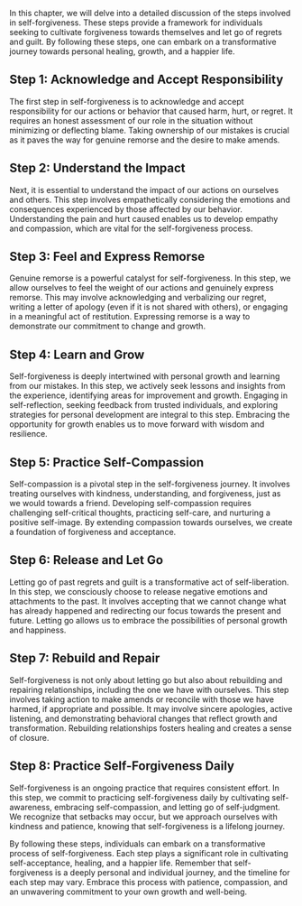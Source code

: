 
In this chapter, we will delve into a detailed discussion of the steps involved in self-forgiveness. These steps provide a framework for individuals seeking to cultivate forgiveness towards themselves and let go of regrets and guilt. By following these steps, one can embark on a transformative journey towards personal healing, growth, and a happier life.

**Step 1: Acknowledge and Accept Responsibility**
-------------------------------------------------

The first step in self-forgiveness is to acknowledge and accept responsibility for our actions or behavior that caused harm, hurt, or regret. It requires an honest assessment of our role in the situation without minimizing or deflecting blame. Taking ownership of our mistakes is crucial as it paves the way for genuine remorse and the desire to make amends.

**Step 2: Understand the Impact**
---------------------------------

Next, it is essential to understand the impact of our actions on ourselves and others. This step involves empathetically considering the emotions and consequences experienced by those affected by our behavior. Understanding the pain and hurt caused enables us to develop empathy and compassion, which are vital for the self-forgiveness process.

**Step 3: Feel and Express Remorse**
------------------------------------

Genuine remorse is a powerful catalyst for self-forgiveness. In this step, we allow ourselves to feel the weight of our actions and genuinely express remorse. This may involve acknowledging and verbalizing our regret, writing a letter of apology (even if it is not shared with others), or engaging in a meaningful act of restitution. Expressing remorse is a way to demonstrate our commitment to change and growth.

**Step 4: Learn and Grow**
--------------------------

Self-forgiveness is deeply intertwined with personal growth and learning from our mistakes. In this step, we actively seek lessons and insights from the experience, identifying areas for improvement and growth. Engaging in self-reflection, seeking feedback from trusted individuals, and exploring strategies for personal development are integral to this step. Embracing the opportunity for growth enables us to move forward with wisdom and resilience.

**Step 5: Practice Self-Compassion**
------------------------------------

Self-compassion is a pivotal step in the self-forgiveness journey. It involves treating ourselves with kindness, understanding, and forgiveness, just as we would towards a friend. Developing self-compassion requires challenging self-critical thoughts, practicing self-care, and nurturing a positive self-image. By extending compassion towards ourselves, we create a foundation of forgiveness and acceptance.

**Step 6: Release and Let Go**
------------------------------

Letting go of past regrets and guilt is a transformative act of self-liberation. In this step, we consciously choose to release negative emotions and attachments to the past. It involves accepting that we cannot change what has already happened and redirecting our focus towards the present and future. Letting go allows us to embrace the possibilities of personal growth and happiness.

**Step 7: Rebuild and Repair**
------------------------------

Self-forgiveness is not only about letting go but also about rebuilding and repairing relationships, including the one we have with ourselves. This step involves taking action to make amends or reconcile with those we have harmed, if appropriate and possible. It may involve sincere apologies, active listening, and demonstrating behavioral changes that reflect growth and transformation. Rebuilding relationships fosters healing and creates a sense of closure.

**Step 8: Practice Self-Forgiveness Daily**
-------------------------------------------

Self-forgiveness is an ongoing practice that requires consistent effort. In this step, we commit to practicing self-forgiveness daily by cultivating self-awareness, embracing self-compassion, and letting go of self-judgment. We recognize that setbacks may occur, but we approach ourselves with kindness and patience, knowing that self-forgiveness is a lifelong journey.

By following these steps, individuals can embark on a transformative process of self-forgiveness. Each step plays a significant role in cultivating self-acceptance, healing, and a happier life. Remember that self-forgiveness is a deeply personal and individual journey, and the timeline for each step may vary. Embrace this process with patience, compassion, and an unwavering commitment to your own growth and well-being.
